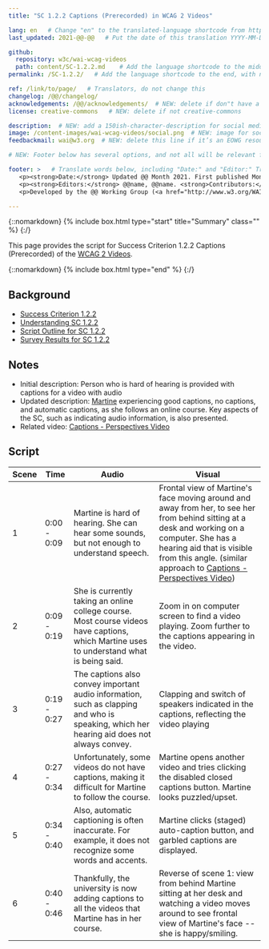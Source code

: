 ```yaml
---
title: "SC 1.2.2 Captions (Prerecorded) in WCAG 2 Videos"

lang: en   # Change "en" to the translated-language shortcode from https://www.iana.org/assignments/language-subtag-registry/language-subtag-registry
last_updated: 2021-@@-@@   # Put the date of this translation YYYY-MM-DD (with month in the middle)

github:
  repository: w3c/wai-wcag-videos
  path: content/SC-1.2.2.md    # Add the language shortcode to the middle of the filename, for example: content/index.fr.md
permalink: /SC-1.2.2/   # Add the language shortcode to the end, with no slash at end, for example: /link/to/page/fr

ref: /link/to/page/   # Translators, do not change this
changelog: /@@/changelog/
acknowledgements: /@@/acknowledgements/  # NEW: delete if don"t have a separate acknowledgements page. And delete it in the footer below.
license: creative-commons   # NEW: delete if not creative-commons

description:  # NEW: add a 150ish-character-description for social media   # translate the description
image: /content-images/wai-wcag-videos/social.png  # NEW: image for social media
feedbackmail: wai@w3.org  # NEW: delete this line if it’s an EOWG resource (the default is wai-eo-editors@w3.org)

# NEW: Footer below has several options, and not all will be relevant for specific pages. (Ask Shawn if questions.)

footer: >   # Translate words below, including "Date:" and "Editor:" Translate the Working Group name. Leave the Working Group acronym in English. Do *not* change the dates in the footer below.
   <p><strong>Date:</strong> Updated @@ Month 2021. First published Month 20@@. CHANGELOG.</p>
   <p><strong>Editors:</strong> @@name, @@name. <strong>Contributors:</strong> @@name, @@name, and <a href=”https://www.w3.org/groups/wg/@@wg/participants”>participants of the @@WG</a>. ACKNOWLEDGEMENTS lists contributors and credits.</p>
   <p>Developed by the @@ Working Group (<a href="http://www.w3.org/WAI/@@/">@@WG</a>). Developed as part of the <a href="https://www.w3.org/WAI/@@/">WAI-@@ project</a>, @@co-funded by the European Commission.</p>

---
```


{::nomarkdown}
{% include box.html type="start" title="Summary" class="" %}
{:/}

This page provides the script for Success Criterion 1.2.2 Captions (Prerecorded) of the [WCAG 2 Videos](https://wai-wcag-videos.netlify.app/overview/).

{::nomarkdown}
{% include box.html type="end" %}
{:/}

## Background

* [Success Criterion 1.2.2](https://www.w3.org/TR/WCAG22/#captions-prerecorded)
* [Understanding SC 1.2.2](https://www.w3.org/WAI/WCAG22/Understanding/captions-prerecorded.html)
* [Script Outline for SC 1.2.2](https://www.w3.org/WAI/EO/wiki/Video-Based_Resources/WCAG_Requirements#SC1-2-2)
* [Survey Results for SC 1.2.2](https://www.w3.org/2002/09/wbs/35532/Videos_WCAG_Squirrel/results#xSC122)

## Notes

* Initial description: Person who is hard of hearing is provided with captions for a video with audio
* Updated description: [Martine](https://wai-wcag-videos.netlify.app/overview/#martine-she) experiencing good captions, no captions, and automatic captions, as she follows an online course. Key aspects of the SC, such as indicating audio information, is also presented.
* Related video: [Captions - Perspectives Video](https://www.w3.org/WAI/perspective-videos/captions/)

## Script

| Scene | Time | Audio | Visual |
| ----- | ---- | ----- | ------ |
| 1 | 0:00 - 0:09 | Martine is hard of hearing. She can hear some sounds, but not enough to understand speech. | Frontal view of Martine's face moving around and away from her, to see her from behind sitting at a desk and working on a computer. She has a hearing aid that is visible from this angle. (similar approach to [Captions - Perspectives Video](https://www.w3.org/WAI/perspective-videos/captions/)) |
| 2 | 0:09 - 0:19 | She is currently taking an online college course. Most course videos have captions, which Martine uses to understand what is being said. | Zoom in on computer screen to find a video playing. Zoom further to the captions appearing in the video. |
| 3 | 0:19 - 0:27 | The captions also convey important audio information, such as clapping and who is speaking, which her hearing aid does not always convey. | Clapping and switch of speakers indicated in the captions, reflecting the video playing |
| 4 | 0:27 - 0:34 | Unfortunately, some videos do not have captions, making it difficult for Martine to follow the course. | Martine opens another video and tries clicking the disabled closed captions button. Martine looks puzzled/upset. |
| 5 | 0:34 - 0:40 | Also, automatic captioning is often inaccurate. For example, it does not recognize some words and accents. | Martine clicks (staged) auto-caption button, and garbled captions are displayed. |
| 6 | 0:40 - 0:46 | Thankfully, the university is now adding captions to all the videos that Martine has in her course. | Reverse of scene 1: view from behind Martine sitting at her desk and watching a video moves around to see frontal view of Martine's face -- she is happy/smiling. |
